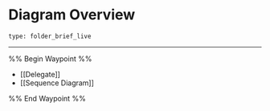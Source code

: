 # Diagram Overview
 
```ccard
type: folder_brief_live
```
 
---
%% Begin Waypoint %%
- [[Delegate]]
- [[Sequence Diagram]]

%% End Waypoint %%
